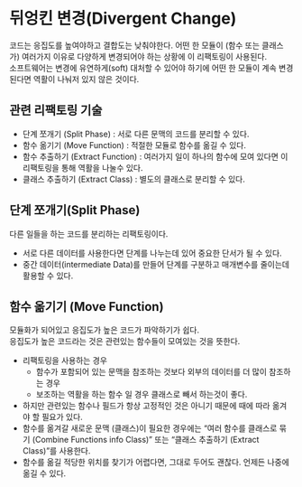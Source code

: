 # 뒤엉킨 변경(Divergent Change)
코드는 응집도를 높여야하고 결합도는 낮춰야한다.
어떤 한 모듈이 (함수 또는 클래스가) 여러가지 이유로 다양하게 변경되어야 하는 상황에 이 리팩토링이 사용된다.  
소프트웨어는 변경에 유연하게(soft) 대처할 수 있어야 하기에 어떤 한 모듈이 계속 변경된다면 역활이 나눠저 있지 않은 것이다.  

## 관련 리팩토링 기술
- 단계 쪼개기 (Split Phase) : 서로 다른 문맥의 코드를 분리할 수 있다.
- 함수 옮기기 (Move Function) : 적절한 모듈로 함수를 옮길 수 있다.
- 함수 추출하기 (Extract Function) : 여러가지 일이 하나의 함수에 모여 있다면 이 리팩토링을 통해 역활을 나눌수 있다.
- 클래스 추출하기 (Extract Class) :  별도의 클래스로 분리할 수 있다.

## 단계 쪼개기(Split Phase)

다른 일들을 하는 코드를 분리하는 리팩토링이다.

- 서로 다른 데이터를 사용한다면 단계를 나누는데 있어 중요한 단서가 될 수 있다.
- 중간 데이터(intermediate Data)를 만들어 단계를 구분하고 매개변수를 줄이는데 활용할 수 있다.

## 함수 옮기기 (Move Function)
모듈화가 되어있고 응집도가 높은 코드가 파악하기가 쉽다.  
응집도가 높은 코드라는 것은 관련있는 함수들이 모여있는 것을 뜻한다.
- 리팩토링을 사용하는 경우
  - 함수가 포함되어 있는 문맥을 참조하는 것보다 외부의 데이터를 더 많이 참조하는 경우
  - 보조하는 역활을 하는 함수 일 경우 클래스로 빼서 하는것이 좋다.
- 하지만 관련있는 함수나 필드가 항상 고정적인 것은 아니기 때문에 때에 따라 옮겨야 할 필요가 있다.
- 함수를 옮겨갈 새로운 문맥 (클래스)이 필요한 경우에는 “여러 함수를 클래스로 묶기 (Combine Functions info
Class)” 또는 “클래스 추출하기 (Extract Class)”를 사용한다.
- 함수를 옮길 적당한 위치를 찾기가 어렵다면, 그대로 두어도 괜찮다. 언제든 나중에 옮길 수 있다.
